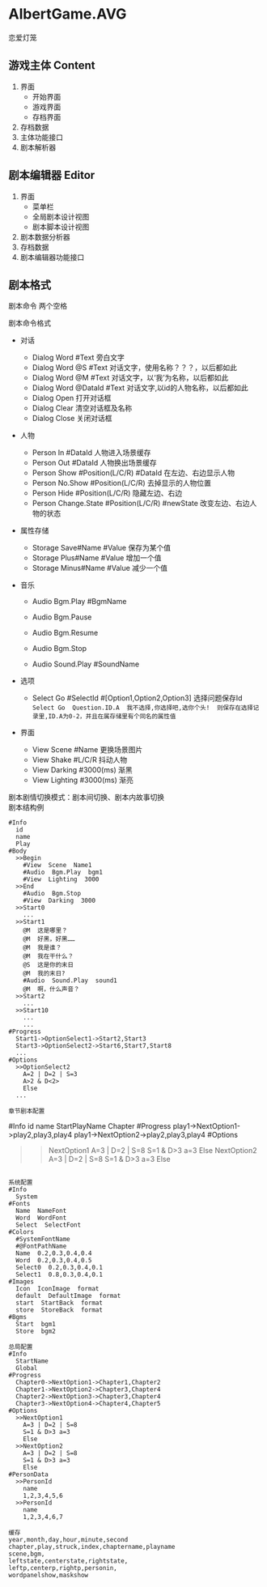 # AlbertGame.AVG
恋爱灯笼  

## 游戏主体 Content
1.  界面
    - 开始界面
    - 游戏界面
    - 存档界面
2.  存档数据
3.  主体功能接口
4.  剧本解析器

## 剧本编辑器 Editor
1.  界面
    - 菜单栏
    - 全局剧本设计视图
    - 剧本脚本设计视图
2.  剧本数据分析器
3.  存档数据
4.  剧本编辑器功能接口

## 剧本格式
剧本命令 两个空格

剧本命令格式  

- 对话
  - Dialog  Word  #Text  旁白文字
  - Dialog  Word  @S  #Text  对话文字，使用名称？？？，以后都如此
  - Dialog  Word  @M  #Text  对话文字，以‘我’为名称，以后都如此
  - Dialog  Word  @DataId  #Text  对话文字,以id的人物名称，以后都如此
  - Dialog  Open  打开对话框
  - Dialog  Clear  清空对话框及名称
  - Dialog  Close  关闭对话框
  
- 人物
  - Person  In  #DataId 人物进入场景缓存
  - Person  Out  #DataId 人物换出场景缓存
  - Person  Show  #Position(L/C/R)  #DataId 在左边、右边显示人物
  - Person  No.Show  #Position(L/C/R)  去掉显示的人物位置
  - Person  Hide  #Position(L/C/R) 隐藏左边、右边
  - Person  Change.State  #Position(L/C/R)  #newState 改变左边、右边人物的状态
  
- 属性存储
  - Storage  Save#Name  #Value 保存为某个值
  - Storage  Plus#Name  #Value 增加一个值
  - Storage  Minus#Name  #Value 减少一个值

- 音乐
  - Audio  Bgm.Play  #BgmName
  - Audio  Bgm.Pause
  - Audio  Bgm.Resume
  - Audio  Bgm.Stop

  - Audio  Sound.Play #SoundName

- 选项
    - Select  Go  #SelectId  #[Option1,Option2,Option3]  选择问题保存Id
  `
  Select Go  Question.ID.A  我不选择,你选择吧,选你个头!  则保存在选择记录里,ID.A为0-2，并且在属存储里有个同名的属性值
  `

- 界面
  - View  Scene  #Name 更换场景图片
  - View  Shake  #L/C/R 抖动人物
  - View  Darking  #3000(ms)  渐黑
  - View  Lighting  #3000(ms)  渐亮

剧本剧情切换模式：剧本间切换、剧本内故事切换  
剧本结构例  
```
#Info
  id
  name
  Play
#Body
  >>Begin  
    #View  Scene  Name1
    #Audio  Bgm.Play  bgm1
    #View  Lighting  3000
  >>End  
    #Audio  Bgm.Stop
    #View  Darking  3000
  >>Start0  
  	...  
  >>Start1  
  	@M  这是哪里？  
  	@M  好黑，好黑……  
  	@M  我是谁？  
  	@M  我在干什么？  
    @S  这是你的末日
    @M  我的末日?
    #Audio  Sound.Play  sound1
    @M  啊，什么声音？
  >>Start2  
  	...  
  >>Start10  
  	...  
  	...  
#Progress  
  Start1->OptionSelect1->Start2,Start3
  Start3->OptionSelect2->Start6,Start7,Start8
  ...
#Options
  >>OptionSelect2
    A=2 | D=2 | S=3
    A>2 & D<2>
    Else
  ...   

章节剧本配置
```
#Info
  id
  name
  StartPlayName
  Chapter
#Progress
  play1->NextOption1->play2,play3,play4
  play1->NextOption2->play2,play3,play4
#Options
  >>NextOption1
    A=3 | D=2 | S=8
    S=1 & D>3 a=3
    Else
  >>NextOption2
    A=3 | D=2 | S=8
    S=1 & D>3 a=3
    Else
```

系统配置
#Info
  System
#Fonts
  Name  NameFont
  Word  WordFont
  Select  SelectFont
#Colors
  #SystemFontName
  #@FontPathName
  Name  0.2,0.3,0.4,0.4
  Word  0.2,0.3,0.4,0.5
  Select0  0.2,0.3,0.4,0.1
  Select1  0.8,0.3,0.4,0.1
#Images
  Icon  IconImage  format
  default  DefaultImage  format
  start  StartBack  format
  store  StoreBack  format
#Bgms
  Start  bgm1
  Store  bgm2

总局配置  
#Info
  StartName
  Global
#Progress
  Chapter0->NextOption1->Chapter1,Chapter2
  Chapter1->NextOption2->Chapter3,Chapter4
  Chapter2->NextOption3->Chapter3,Chapter4
  Chapter3->NextOption4->Chapter4,Chapter5
#Options
  >>NextOption1
    A=3 | D=2 | S=8
    S=1 & D>3 a=3
    Else
  >>NextOption2
    A=3 | D=2 | S=8
    S=1 & D>3 a=3
    Else
#PersonData
  >>PersonId
    name
    1,2,3,4,5,6
  >>PersonId
    name
    1,2,3,4,6,7

缓存
year,month,day,hour,minute,second
chapter,play,struck,index,chaptername,playname
scene,bgm,
leftstate,centerstate,rightstate,
leftp,centerp,rightp,personin,
wordpanelshow,maskshow